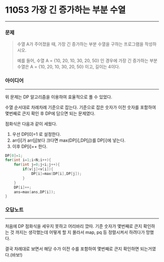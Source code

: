 # 11053 가장 긴 증가하는 부분 수열
------------
### 문제

>수열 A가 주어졌을 때, 가장 긴 증가하는 부분 수열을 구하는 프로그램을 작성하시오.
>
>예를 들어, 수열 A = {10, 20, 10, 30, 20, 50} 인 경우에 가장 긴 증가하는 부분 수열은 A = {10, 20, 10, 30, 20, 50} 이고, 길이는 4이다.

### 아이디어
----------
위 문제는 DP 알고리즘을 이용하여 효율적으로 풀 수 있었다.

수열 순서대로 차례차례 기준으로 잡는다.
기준으로 잡은 숫자가 이전 숫자를 포함하여 몇번째로 큰지 확인 후 DP에 담으면 되는 문제였다.

점화식은 다음과 같이 세웠다.
1. 우선 DP[0]=1 로 설정한다.
2. arr[i]가 arr[j]보다 크다면 max(DP[i],DP[j])를 DP[i]에 넣는다.
3. 이후 DP[i]++ 한다.

```C++
DP[0]=1;
for(int i=1;i<N;i++){
    for(int j=0;j<i;j++){
        if(v[j]<v[i]){
            DP[i]=max(DP[i],DP[j]);
        }
    }
    DP[i]++;
    ans=max(ans,DP[i]);
}
```

### 오답노트
----------
처음에 DP 점화식을 세우지 못하고 어리바리 깠따.
기준 숫자가 몇번째로 큰지 확인하는 것 까지는 생각했는데 어떻게 할 지 몰라서 map, pq 등 정렬시켜서 하려다가 망했다.

결국 차례대로 보면서 해당 수가 이전 수를 포함하여 몇번째로 큰지 확인하면 되는거였다.(바보!)